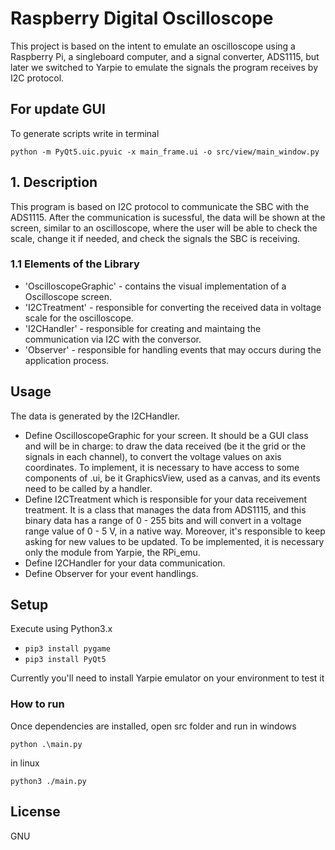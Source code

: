 # Raspberry Digital Oscilloscope

This project is based on the intent to emulate an oscilloscope using a Raspberry Pi, a singleboard computer, and a signal converter, ADS1115, but later we switched to Yarpie to emulate the signals the program receives by I2C protocol.

## For update GUI

To generate scripts write in terminal
```shell
python -m PyQt5.uic.pyuic -x main_frame.ui -o src/view/main_window.py
```
## 1. Description

This program is based on I2C protocol to communicate the SBC with the ADS1115. After the communication is sucessful, the data will be shown at the screen, similar to an oscilloscope, where the user will be able to check the scale, change it if needed, and check the signals the SBC is receiving.

### 1.1 Elements of the Library

* 'OscilloscopeGraphic' - contains the visual implementation of a Oscilloscope screen.
* 'I2CTreatment' - responsible for converting the received data in voltage scale for the oscilloscope.
* 'I2CHandler' - responsible for creating and maintaing the communication via I2C with the conversor.
* 'Observer' - responsible for handling events that may occurs during the application process.

## Usage

The data is generated by the I2CHandler.

* Define OscilloscopeGraphic for your screen. It should be a GUI class and will be in charge: to draw the data received (be it the grid or the signals in each channel), to convert the voltage values on axis coordinates. To implement, it is necessary to have access to some components of .ui, be it GraphicsView, used as a canvas, and its events need to be called by a handler. 
* Define I2CTreatment which is responsible for your data receivement treatment. It is a class that manages the data from ADS1115, and this binary data has a range of 0 - 255 bits and will convert in a voltage range value of 0 - 5 V, in a native way. Moreover, it's responsible to keep asking for new values to be updated. To be implemented, it is necessary only the module from Yarpie, the RPi_emu.
* Define I2CHandler for your data communication.
* Define Observer for your event handlings.

## Setup

Execute using Python3.x

* ```pip3 install pygame```
* ```pip3 install PyQt5```

Currently you'll need to install Yarpie emulator on your environment to test it


### How to run

Once dependencies are installed, open src folder and run
in windows
```shell
python .\main.py
```
in linux
```shell
python3 ./main.py
```

## License
GNU
